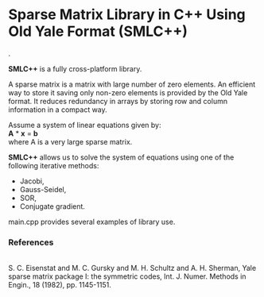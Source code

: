 <h1>Sparse Matrix Library in C++ Using Old Yale Format (<b>SMLC++</b>)</h1>.

<b>SMLC++</b> is a fully cross-platform library.

A sparse matrix is a matrix with large number of zero elements. An efficient way to store it
saving only non-zero elements is provided by the Old Yale format. It reduces redundancy in
arrays by storing row and column information in a compact way.

Assume a system of linear equations given by:<br>
<b>A</b> * <b>x</b> = <b>b</b><br>
where A is a very large sparse matrix.

<b>SMLC++</b> allows us to solve the system of equations using one of the following iterative methods:
- Jacobi,
- Gauss-Seidel,
- SOR,
- Conjugate gradient.

main.cpp provides several examples of library use.

<h3>References</h3><br>
S. C. Eisenstat and M. C. Gursky and M. H. Schultz and A. H. Sherman, Yale
sparse matrix package I: the symmetric codes, Int. J. Numer. Methods in Engin.,
18 (1982), pp. 1145-1151.
